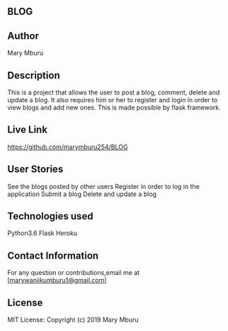 ## BLOG

## Author
Mary Mburu

## Description
This is a project that allows the user to post a blog, comment, delete and update a blog. It also requires him or her to register and login in order to view blogs and add new ones. This is made possible by flask framework.

## Live Link
https://github.com/marymburu254/BLOG

## User Stories
See the blogs posted by other users 
Register in order to log in the application 
Submit a blog
Delete and update a blog

## Technologies used
Python3.6
Flask
Heroku

## Contact Information
For any question or contributions,email me at [marywanjikumburu1@gmail.com]

## License
MIT License:
Copyright (c) 2019 Mary Mburu